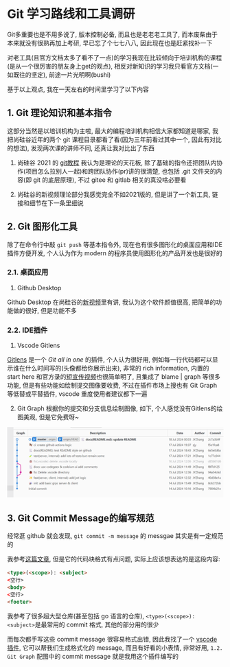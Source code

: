# Git 学习路线和工具调研
Git多重要也是不用多说了, 版本控制必备, 而且也是老老老工具了, 而本废柴由于本来就没有很熟再加上考研, 早已忘了个七七八八, 因此现在也是赶紧找补一下

对老工具(且官方文档太多了看不了一点)的学习我现在比较倾向于培训机构的课程(是从一个很厉害的朋友身上get的观点), 相反对新知识的学习我只看官方文档(一如既往的坚定), 前途一片光明啊(bushi)

基于以上观点, 我在一天左右的时间里学习了以下内容


## 1. Git 理论知识和基本指令

这部分当然是以培训机构为主啦, 最大的编程培训机构相信大家都知道是哪家, 我把尚硅谷近年的两个 git 课程目录都看了看(因为三年前看过其中一个, 因此有对比的想法), 发现两次课的讲师不同, 还真让我对比出了东西

1. 尚硅谷 2021 的 [git教程](https://www.bilibili.com/video/BV1vy4y1s7k6) 我认为是理论的天花板, 除了基础的指令还把团队内协作(项目怎么拉别人一起)和跨团队协作(pr)讲的很清楚, 也包括 .git 文件夹的内容(即 git 的底层原理), 不过 gitee 和 gitlab 相关的真没啥必要看

2. 尚硅谷的新视频理论部分我感觉完全不如2021版的, 但是讲了一个新工具, 链接和细节在下一条里细说

## 2. Git 图形化工具

除了在命令行中敲 `git push` 等基本指令外, 现在也有很多图形化的桌面应用和IDE插件方便开发, 个人认为作为 modern 的程序员使用图形化的产品开发也是很好的

### 2.1. 桌面应用

1. Github Desktop

Github Desktop 在尚硅谷的[新视频](https://www.bilibili.com/video/BV1wm4y1z7Dg)里有讲, 我认为这个软件颜值很高, 把简单的功能做的很好, 但是功能不多

### 2.2. IDE插件
1. Vscode Gitlens

[Gitlens](https://marketplace.visualstudio.com/items?itemName=eamodio.gitlens) 是一个 *Git all in one* 的插件, 个人认为很好用, 例如每一行代码都可以显示谁在什么时间写的(头像都给你展示出来), 非常的 rich information, 内置的 start here 和官方录的[短宣传视频](https://www.youtube.com/watch?v=UQPb73Zz9qk)也很简单明了, 且集成了 blame | graph 等很多功能, 但是有些功能如绘制提交图像要收费, 不过在插件市场上搜也有 Git Graph 等低替或平替插件, vscode 重度使用者建议都下一遍

2. Git Graph
根据你的提交和分支信息绘制图像, 如下, 个人感觉没有Gitlens的绘图美观, 但是它免费呀~

![alt text](image.png)

## 3. Git Commit Message的编写规范
经常逛 github 就会发现, `git commit -m message` 的 messgae 其实是有一定规范的

我参考[这篇文章](https://drylint.com/Git/git-commit%E8%A7%84%E8%8C%83.html), 但是它的代码块格式有点问题, 实际上应该想表达的是这段内容:
```html
<type>(<scope>): <subject>
<空行>
<body>
<空行>
<footer>
```

我参考了很多超大型仓库(甚至包括 go 语言的仓库), `<type>(<scope>): <subject>`是最常用的 commit 格式, 其他的部分用的很少

而每次都手写这些 commit message 很容易格式出错, 因此我找了一个 [vscode 插件](https://marketplace.visualstudio.com/items?itemName=redjue.git-commit-plugin), 它可以帮我们生成格式化的 message, 而且有好看的小表情, 非常好用, `1.2. Git Graph` 配图中的 commit message 就是我用这个插件编写的

